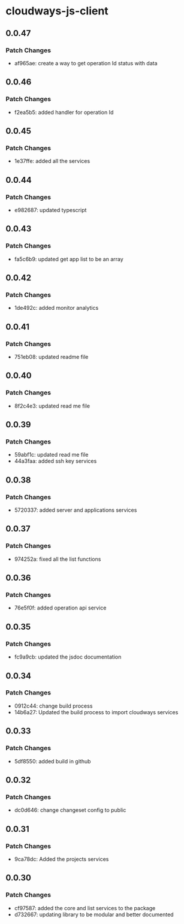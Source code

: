 # cloudways-js-client

## 0.0.47

### Patch Changes

- af965ae: create a way to get operation Id status with data

## 0.0.46

### Patch Changes

- f2ea5b5: added handler for operation Id

## 0.0.45

### Patch Changes

- 1e37ffe: added all the services

## 0.0.44

### Patch Changes

- e982687: updated typescript

## 0.0.43

### Patch Changes

- fa5c6b9: updated get app list to be an array

## 0.0.42

### Patch Changes

- 1de492c: added monitor analytics

## 0.0.41

### Patch Changes

- 751eb08: updated readme file

## 0.0.40

### Patch Changes

- 8f2c4e3: updated read me file

## 0.0.39

### Patch Changes

- 59abf1c: updated read me file
- 44a3faa: added ssh key services

## 0.0.38

### Patch Changes

- 5720337: added server and applications services

## 0.0.37

### Patch Changes

- 974252a: fixed all the list functions

## 0.0.36

### Patch Changes

- 76e5f0f: added operation api service

## 0.0.35

### Patch Changes

- fc9a9cb: updated the jsdoc documentation

## 0.0.34

### Patch Changes

- 0912c44: change build process
- 14b6a27: Updated the build process to import cloudways services

## 0.0.33

### Patch Changes

- 5df8550: added build in github

## 0.0.32

### Patch Changes

- dc0d646: change changeset config to public

## 0.0.31

### Patch Changes

- 9ca78dc: Added the projects services

## 0.0.30

### Patch Changes

- cf97587: added the core and list services to the package
- d732667: updating library to be modular and better documented
